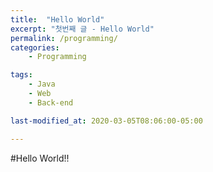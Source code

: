 ```yaml
---
title:  "Hello World"
excerpt: "첫번째 글 - Hello World"
permalink: /programming/
categories:
    - Programming

tags:
    - Java
    - Web
    - Back-end

last-modified_at: 2020-03-05T08:06:00-05:00

---
```


#Hello World!!

<script src="https://utteranc.es/client.js"
        repo="dks301/blog-comments"
        issue-term="pathname"
        theme="github-light"
        crossorigin="anonymous"
        async>
</script>